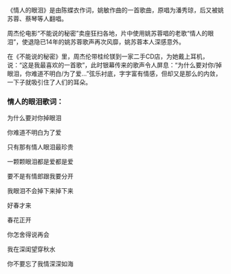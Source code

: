 

《情人的眼泪》是由陈蝶衣作词，姚敏作曲的一首歌曲，原唱为潘秀琼，后又被姚苏蓉、蔡琴等人翻唱。

周杰伦电影“不能说的秘密”卖座狂扫各地，片中使用姚苏蓉唱的老歌“情人的眼泪”，使退隐已14年的姚苏蓉歌声再次风靡，姚苏蓉本人深感意外。

在《不能说的秘密》里，周杰伦带桂纶镁到一家二手CD店，为她戴上耳机，说：“这是我最喜欢的一首歌”，此时银幕传来的歌声令人屏息：“为什么要对你/掉眼泪，你难道不明白/为了爱…”弦乐衬底，字字富有情感，但却又是那么的内敛，一下子就吸引住了人们的耳朵。

### 情人的眼泪歌词：

为什么要对你掉眼泪

你难道不明白为了爱

只有那有情人眼泪最珍贵

一颗颗眼泪都是爱都是爱

要不是有情郎跟我要分开

我眼泪不会掉下来掉下来

好春才来

春花正开

你怎舍得说再会

我在深闺望穿秋水

你不要忘了我情深深如海

